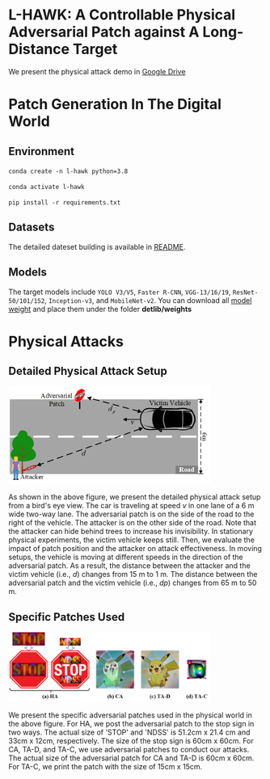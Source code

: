 # L-HAWK: A Controllable Physical Adversarial Patch against A Long-Distance Target

We present the physical attack demo in [Google Drive](https://drive.google.com/drive/folders/1ieYC17ON0pkAlhJCMpAP9jiQBNER_-Pk?usp=sharing)


# Patch Generation In The Digital World

## Environment

`conda create -n l-hawk python=3.8`

`conda activate l-hawk`

`pip install -r requirements.txt`

## Datasets
The detailed dateset building is available in [README](./datasets/README.md).

## Models
The target models include `YOLO V3/V5`, `Faster R-CNN`, `VGG-13/16/19`, `ResNet-50/101/152`, `Inception-v3`, and `MobileNet-v2`.
You can download all [model weight](https://drive.google.com/drive/folders/1ieYC17ON0pkAlhJCMpAP9jiQBNER_-Pk?usp=sharing) and place them under the folder **detlib/weights**

# Physical Attacks
## Detailed Physical Attack Setup
[//]: # (![The attack setup]&#40;./assets/attack_setup.png&#41;)
<img src="assets/attack_setup.png" width="400px">

As shown in the above figure, we present the detailed physical attack setup from a bird's eye view.
The car is traveling at speed _v_ in one lane of a 6 m wide two-way lane.
The adversarial patch is on the side of the road to the right of the vehicle.
The attacker is on the other side of the road. 
Note that the attacker can hide behind trees to increase his invisibility.
In stationary physical experiments, the victim vehicle keeps still.
Then, we evaluate the impact of patch position and the attacker on attack effectiveness.
In moving setups, the vehicle is moving at different speeds in the direction of the adversarial patch.
As a result, the distance between the attacker and the victim vehicle (i.e., _d_) changes from 15 m to 1 m.
The distance between the adversarial patch and the victim vehicle (i.e., _dp_) changes from 65 m to 50 m.

## Specific Patches Used
[//]: # (![The specific patches used]&#40;./assets/physical_patch_used.png&#41;)
<img src="assets/physical_patch_used.png" width="400px">

We present the specific adversarial patches used in the physical world in the above figure.
For HA, we post the adversarial patch to the stop sign in two ways.
The actual size of 'STOP' and 'NDSS' is 51.2cm x 21.4 cm and 33cm x 12cm, respectively.
The size of the stop sign is 60cm x 60cm.
For CA, TA-D, and TA-C, we use adversarial patches to conduct our attacks.
The actual size of the adversarial patch for CA and TA-D is 60cm x 60cm.
For TA-C, we print the patch with the size of 15cm x 15cm.
